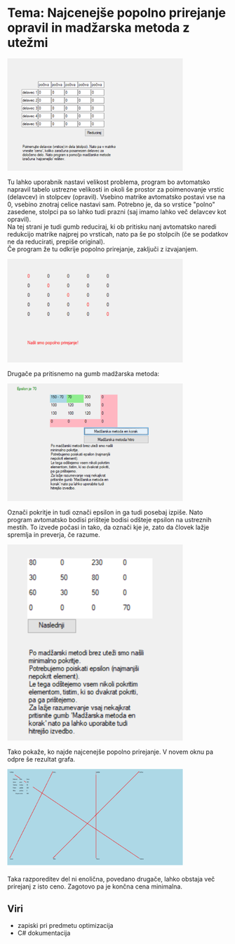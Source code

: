 # Tema: Najcenejše popolno prirejanje opravil in madžarska metoda z utežmi


<img src="./slike/zac.png" width="400" > <br>

Tu lahko uporabnik nastavi velikost problema, program bo avtomatsko napravil tabelo ustrezne velikosti in okoli še prostor za poimenovanje vrstic (delavcev) in stolpcev (opravil). Vsebino matrike avtomatsko postavi vse na 0, vsebino znotraj celice nastavi sam. Potrebno je, da so vrstice "polno" zasedene, stolpci pa so lahko tudi prazni (saj imamo lahko več delavcev kot opravil).<br>
Na tej strani je tudi gumb reduciraj, ki ob pritisku nanj avtomatsko naredi redukcijo matrike najprej po vrsticah, nato pa še po stolpcih (če se podatkov ne da reducirati, prepiše original).<br>
Če program že tu odkrije popolno prirejanje, zaključi z izvajanjem.<br> 

<img src="./slike/mad.png" width="400" > <br>

Drugače pa pritisnemo na gumb madžarska metoda:<br>

<img src="./slike/mad1.png" width="400" > <br>

Označi pokritje in tudi označi epsilon in ga tudi posebaj izpiše. Nato program avtomatsko bodisi prišteje bodisi odšteje epsilon na ustreznih mestih. To izvede počasi in tako, da označi kje je, zato da človek lažje spremlja in preverja, če razume. <br>  

<img src="./slike/mad2.png" width="400" > <br>

Tako pokaže, ko najde najcenejše popolno prirejanje. V novem oknu pa odpre še rezultat grafa.<br>

<img src="./slike/kon.png" width="400" > <br>

Taka razporeditev del ni enolična, povedano drugače, lahko obstaja več prirejanj z isto ceno. Zagotovo pa je končna cena minimalna.

## Viri
- zapiski pri predmetu optimizacija
- C# dokumentacija
